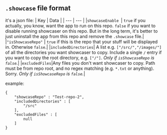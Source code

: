 ## `.showcase` file format

it's a json file:
| Key | Data |
| --- | --- |
|`showcaseEnable `| `true` if you actually, you know, want the app to run on this repo. `false` if you want to disable running showcaser on this repo. But in the long term, it's better to just uninstall the app from this repo and remove the `.showcase` file.|
|`"isShowcaseRepo"` | `true` if this is the repo that your stuff will be displayed in. Otherwise `false`.|
|`includedDirectories`| A list e.g. `["/src/","/images/"]` of all the directories you want showcaser to copy. Include a single `/` entry if you want to copy the root directory, e.g. `["/"]`. *Only if `isShowcaseRepo` is `false`.*|
|`excludedFiles`|Any files you don't want showcaser to copy. Path must be from repo root, and no regex matching (e.g. `*.txt` or anything). Sorry. *Only if `isShowcaseRepo` is `false`.*|

example:


```
{
    "showcaseRepo" : "Test-repo-2",
    "includedDirectories" : [
        "/src"
    ],
    "excludedFiles" : [
        null
    ]
}
```
